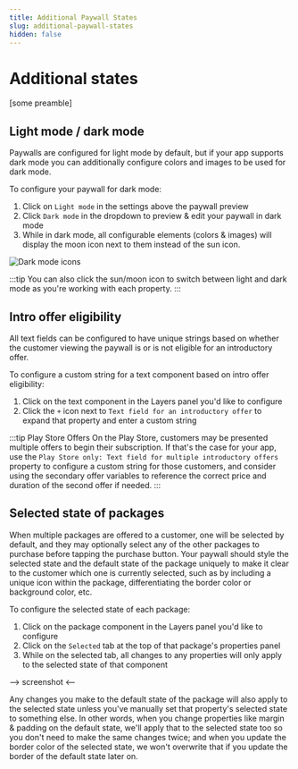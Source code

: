 ```yaml
---
title: Additional Paywall States
slug: additional-paywall-states
hidden: false
---
```


# Additional states

[some preamble]

## Light mode / dark mode

Paywalls are configured for light mode by default, but if your app supports dark mode you can additionally configure colors and images to be used for dark mode.

To configure your paywall for dark mode:

1. Click on `Light mode` in the settings above the paywall preview
2. Click `Dark mode` in the dropdown to preview & edit your paywall in dark mode
3. While in dark mode, all configurable elements (colors & images) will display the moon icon next to them instead of the sun icon.

![Dark mode icons](/images/paywalls-dark-mode.png)

:::tip
You can also click the sun/moon icon to switch between light and dark mode as you're working with each property.
:::

## Intro offer eligibility

All text fields can be configured to have unique strings based on whether the customer viewing the paywall is or is not eligible for an introductory offer.

To configure a custom string for a text component based on intro offer eligibility:

1. Click on the text component in the Layers panel you'd like to configure
2. Click the `+` icon next to `Text field for an introductory offer` to expand that property and enter a custom string

:::tip Play Store Offers
On the Play Store, customers may be presented multiple offers to begin their subscription. If that's the case for your app, use the `Play Store only: Text field for multiple introductory offers` property to configure a custom string for those customers, and consider using the secondary offer variables to reference the correct price and duration of the second offer if needed.
:::

## Selected state of packages

When multiple packages are offered to a customer, one will be selected by default, and they may optionally select any of the other packages to purchase before tapping the purchase button. Your paywall should style the selected state and the default state of the package uniquely to make it clear to the customer which one is currently selected, such as by including a unique icon within the package, differentiating the border color or background color, etc.

To configure the selected state of each package:

1. Click on the package component in the Layers panel you'd like to configure
2. Click on the `Selected` tab at the top of that package's properties panel
3. While on the selected tab, all changes to any properties will only apply to the selected state of that component

--> screenshot <--

Any changes you make to the default state of the package will also apply to the selected state unless you've manually set that property's selected state to something else. In other words, when you change properties like margin & padding on the default state, we'll apply that to the selected state too so you don't need to make the same changes twice; and when you update the border color of the selected state, we won't overwrite that if you update the border of the default state later on.
